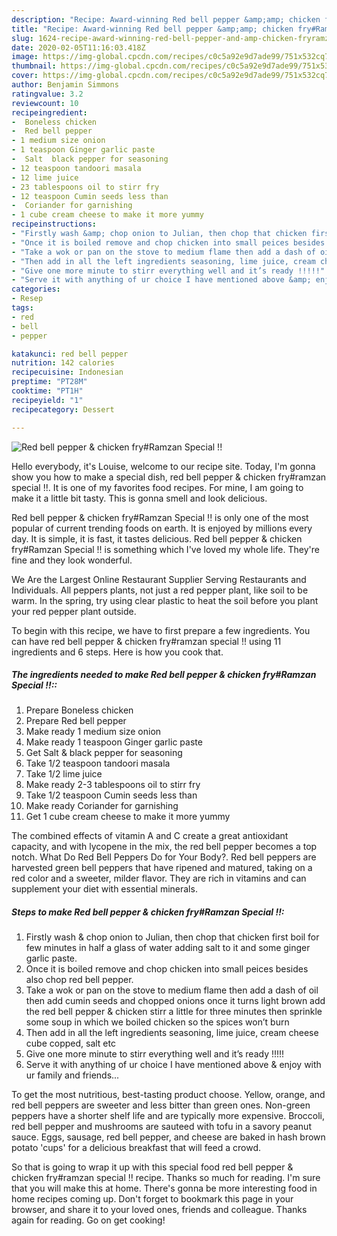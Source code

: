 ```yaml
---
description: "Recipe: Award-winning Red bell pepper &amp;amp; chicken fry#Ramzan Special !!"
title: "Recipe: Award-winning Red bell pepper &amp;amp; chicken fry#Ramzan Special !!"
slug: 1624-recipe-award-winning-red-bell-pepper-and-amp-chicken-fryramzan-special
date: 2020-02-05T11:16:03.418Z
image: https://img-global.cpcdn.com/recipes/c0c5a92e9d7ade99/751x532cq70/red-bell-pepper-chicken-fryramzan-special-recipe-main-photo.jpg
thumbnail: https://img-global.cpcdn.com/recipes/c0c5a92e9d7ade99/751x532cq70/red-bell-pepper-chicken-fryramzan-special-recipe-main-photo.jpg
cover: https://img-global.cpcdn.com/recipes/c0c5a92e9d7ade99/751x532cq70/red-bell-pepper-chicken-fryramzan-special-recipe-main-photo.jpg
author: Benjamin Simmons
ratingvalue: 3.2
reviewcount: 10
recipeingredient:
-  Boneless chicken
-  Red bell pepper
- 1 medium size onion
- 1 teaspoon Ginger garlic paste
-  Salt  black pepper for seasoning
- 12 teaspoon tandoori masala
- 12 lime juice
- 23 tablespoons oil to stirr fry
- 12 teaspoon Cumin seeds less than
-  Coriander for garnishing
- 1 cube cream cheese to make it more yummy
recipeinstructions:
- "Firstly wash &amp; chop onion to Julian, then chop that chicken first boil for few minutes in half a glass of water adding salt to it and some ginger garlic paste."
- "Once it is boiled remove and chop chicken into small peices besides also chop red bell pepper."
- "Take a wok or pan on the stove to medium flame then add a dash of oil then add cumin seeds and chopped onions once it turns light brown add the red bell pepper &amp; chicken stirr a little for three minutes then sprinkle some soup in which we boiled chicken so the spices won’t burn"
- "Then add in all the left ingredients seasoning, lime juice, cream cheese cube copped, salt etc"
- "Give one more minute to stirr everything well and it’s ready !!!!!"
- "Serve it with anything of ur choice I have mentioned above &amp; enjoy with ur family and friends..."
categories:
- Resep
tags:
- red
- bell
- pepper

katakunci: red bell pepper
nutrition: 142 calories
recipecuisine: Indonesian
preptime: "PT28M"
cooktime: "PT1H"
recipeyield: "1"
recipecategory: Dessert

---
```



![Red bell pepper &amp; chicken fry#Ramzan Special !!](https://img-global.cpcdn.com/recipes/c0c5a92e9d7ade99/751x532cq70/red-bell-pepper-chicken-fryramzan-special-recipe-main-photo.jpg)

Hello everybody, it's Louise, welcome to our recipe site. Today, I'm gonna show you how to make a special dish, red bell pepper &amp; chicken fry#ramzan special !!. It is one of my favorites food recipes. For mine, I am going to make it a little bit tasty. This is gonna smell and look delicious.

Red bell pepper &amp; chicken fry#Ramzan Special !! is only one of the most popular of current trending foods on earth. It is enjoyed by millions every day. It is simple, it is fast, it tastes delicious. Red bell pepper &amp; chicken fry#Ramzan Special !! is something which I've loved my whole life. They're fine and they look wonderful.

We Are the Largest Online Restaurant Supplier Serving Restaurants and Individuals. All peppers plants, not just a red pepper plant, like soil to be warm. In the spring, try using clear plastic to heat the soil before you plant your red pepper plant outside.


To begin with this recipe, we have to first prepare a few ingredients. You can have red bell pepper &amp; chicken fry#ramzan special !! using 11 ingredients and 6 steps. Here is how you cook that.

##### The ingredients needed to make Red bell pepper &amp; chicken fry#Ramzan Special !!::

1. Prepare  Boneless chicken
1. Prepare  Red bell pepper
1. Make ready 1 medium size onion
1. Make ready 1 teaspoon Ginger garlic paste
1. Get  Salt &amp; black pepper for seasoning
1. Take 1/2 teaspoon tandoori masala
1. Take 1/2 lime juice
1. Make ready 2-3 tablespoons oil to stirr fry
1. Take 1/2 teaspoon Cumin seeds less than
1. Make ready  Coriander for garnishing
1. Get 1 cube cream cheese to make it more yummy


The combined effects of vitamin A and C create a great antioxidant capacity, and with lycopene in the mix, the red bell pepper becomes a top notch. What Do Red Bell Peppers Do for Your Body?. Red bell peppers are harvested green bell peppers that have ripened and matured, taking on a red color and a sweeter, milder flavor. They are rich in vitamins and can supplement your diet with essential minerals. 

##### Steps to make Red bell pepper &amp; chicken fry#Ramzan Special !!:

1. Firstly wash &amp; chop onion to Julian, then chop that chicken first boil for few minutes in half a glass of water adding salt to it and some ginger garlic paste.
1. Once it is boiled remove and chop chicken into small peices besides also chop red bell pepper.
1. Take a wok or pan on the stove to medium flame then add a dash of oil then add cumin seeds and chopped onions once it turns light brown add the red bell pepper &amp; chicken stirr a little for three minutes then sprinkle some soup in which we boiled chicken so the spices won’t burn
1. Then add in all the left ingredients seasoning, lime juice, cream cheese cube copped, salt etc
1. Give one more minute to stirr everything well and it’s ready !!!!!
1. Serve it with anything of ur choice I have mentioned above &amp; enjoy with ur family and friends...


To get the most nutritious, best-tasting product choose. Yellow, orange, and red bell peppers are sweeter and less bitter than green ones. Non-green peppers have a shorter shelf life and are typically more expensive. Broccoli, red bell pepper and mushrooms are sauteed with tofu in a savory peanut sauce. Eggs, sausage, red bell pepper, and cheese are baked in hash brown potato &#39;cups&#39; for a delicious breakfast that will feed a crowd. 

So that is going to wrap it up with this special food red bell pepper &amp; chicken fry#ramzan special !! recipe. Thanks so much for reading. I'm sure that you will make this at home. There's gonna be more interesting food in home recipes coming up. Don't forget to bookmark this page in your browser, and share it to your loved ones, friends and colleague. Thanks again for reading. Go on get cooking!
